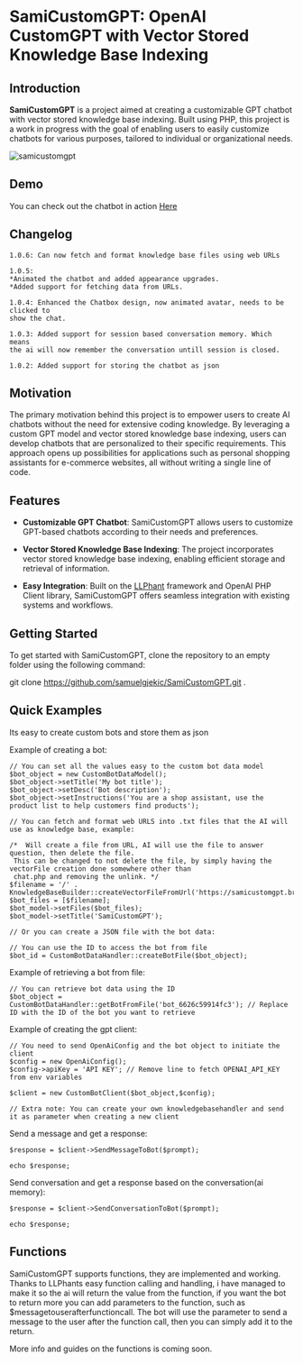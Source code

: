 # SamiCustomGPT: OpenAI CustomGPT with Vector Stored Knowledge Base Indexing

## Introduction

**SamiCustomGPT** is a project aimed at creating a customizable GPT chatbot with vector stored knowledge base indexing. Built using PHP, this project is a work in progress with the goal of enabling users to easily customize chatbots for various purposes, tailored to individual or organizational needs.

![samicustomgpt](https://github.com/samuelgjekic/SamiCustomGPT/assets/41647182/ce54ffcb-c5c1-40a8-8634-3d8763f915b1)

## Demo
You can check out the chatbot in action [ Here](https://samicustomgpt.bredfy.com)

## Changelog
```
1.0.6: Can now fetch and format knowledge base files using web URLs

1.0.5: 
*Animated the chatbot and added appearance upgrades.
*Added support for fetching data from URLs.

1.0.4: Enhanced the Chatbox design, now animated avatar, needs to be clicked to
show the chat.

1.0.3: Added support for session based conversation memory. Which means
the ai will now remember the conversation untill session is closed. 

1.0.2: Added support for storing the chatbot as json
```



## Motivation

The primary motivation behind this project is to empower users to create AI chatbots without the need for extensive coding knowledge. By leveraging a custom GPT model and vector stored knowledge base indexing, users can develop chatbots that are personalized to their specific requirements. This approach opens up possibilities for applications such as personal shopping assistants for e-commerce websites, all without writing a single line of code.

## Features

- **Customizable GPT Chatbot**: SamiCustomGPT allows users to customize GPT-based chatbots according to their needs and preferences.
  
- **Vector Stored Knowledge Base Indexing**: The project incorporates vector stored knowledge base indexing, enabling efficient storage and retrieval of information.

- **Easy Integration**: Built on the [ LLPhant](https://github.com/theodo-group/LLPhant) framework and OpenAI PHP Client library, SamiCustomGPT offers seamless integration with existing systems and workflows.

## Getting Started

To get started with SamiCustomGPT, clone the repository to an empty folder using the following command:


git clone https://github.com/samuelgjekic/SamiCustomGPT.git .

## Quick Examples

Its easy to create custom bots and store them as json 

Example of creating a bot:
```
// You can set all the values easy to the custom bot data model
$bot_object = new CustomBotDataModel();
$bot_object->setTitle('My bot title');
$bot_object->setDesc('Bot description');
$bot_object->setInstructions('You are a shop assistant, use the product list to help customers find products');

// You can fetch and format web URLS into .txt files that the AI will use as knowledge base, example:

/*  Will create a file from URL, AI will use the file to answer question, then delete the file. 
 This can be changed to not delete the file, by simply having the vectorFile creation done somewhere other than
 chat.php and removing the unlink. */
$filename = '/' . KnowledgeBaseBuilder::createVectorFileFromUrl('https://samicustomgpt.bredfy.com/','/');
$bot_files = [$filename];
$bot_model->setFiles($bot_files);
$bot_model->setTitle('SamiCustomGPT'); 

// Or you can create a JSON file with the bot data:

// You can use the ID to access the bot from file
$bot_id = CustomBotDataHandler::createBotFile($bot_object);
```


Example of retrieving a bot from file:
```
// You can retrieve bot data using the ID
$bot_object = CustomBotDataHandler::getBotFromFile('bot_6626c59914fc3'); // Replace ID with the ID of the bot you want to retrieve
```


Example of creating the gpt client:
```
// You need to send OpenAiConfig and the bot object to initiate the client
$config = new OpenAiConfig();
$config->apiKey = 'API KEY'; // Remove line to fetch OPENAI_API_KEY from env variables

$client = new CustomBotClient($bot_object,$config);

// Extra note: You can create your own knowledgebasehandler and send it as parameter when creating a new client
```

Send a message and get a response:
```
$response = $client->SendMessageToBot($prompt);

echo $response;
```


Send conversation and get a response based on the conversation(ai memory):
```
$response = $client->SendConversationToBot($prompt);

echo $response;
```

## Functions

SamiCustomGPT supports functions, they are implemented and working. Thanks to LLPhants easy function calling
and handling, i have managed to make it so the ai will return the value from the function, if you want the bot
to return more you can add parameters to the function, such as $messagetouserafterfunctioncall. The bot will use
the parameter to send a message to the user after the function call, then you can simply add it to the return. 

More info and guides on the functions is coming soon. 
